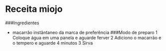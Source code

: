 # Receita miojo
###Ingredientes
 - macarrão instântaneo da marca de preferência
###Modo de preparo
 1 Coloque água em uma panela e aguarde ferver
 2 Adiciono o macarrão e o tempero e aguarde 4 minutos
 3 Sirva